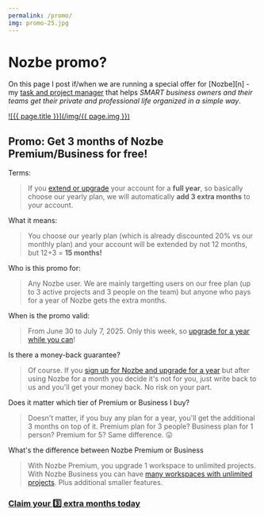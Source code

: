```yaml
---
permalink: /promo/
img: promo-25.jpg
---
```


# Nozbe promo?

On this page I post if/when we are running a special offer for [Nozbe][n] - my [task and project manager](/nozbe) that helps *SMART business owners and their teams get their private and professional life organized in a simple way*.

[![{{ page.title }}](/img/{{ page.img }})][l]

## Promo: Get 3 months of Nozbe Premium/Business for free!

Terms:

> If you [extend or upgrade][l] your account for a **full year**, so basically choose our yearly plan, we will automatically **add 3 extra months** to your account.

What it means:

> You choose our yearly plan (which is already discounted 20% vs our monthly plan) and your account will be extended by not 12 months, but 12+3 = **15 months!**

Who is this promo for:

> Any Nozbe user. We are mainly targetting users on our free plan (up to 3 active projects and 3 people on the team) but anyone who pays for a year of Nozbe gets the extra months.

When is the promo valid:

> From June 30 to July 7, 2025. Only this week, so [upgrade for a year while you can][l]!

Is there a money-back guarantee?

> Of course. If you [sign up for Nozbe and upgrade for a year][l] but after using Nozbe for a month you decide it's not for you, just write back to us and you'll get your money back. No risk on your part.

Does it matter which tier of Premium or Business I buy?

> Doesn't matter, if you buy any plan for a year, you'll get the additional 3 months on top of it. Premium plan for 3 people? Business plan for 1 person? Premium for 5? Same difference. 😛

What's the difference between Nozbe Premium or Business

> With Nozbe Premium, you upgrade 1 workspace to unlimited projects. With Nozbe Business you can have [many workspaces with unlimited projects][l]. Plus additional smaller features.

### [Claim your 3️⃣ extra months today][l]

<!--

[![{{ page.title }}](/img/{{ page.img }})][ln]

## Promo: get $15USD / 60PLN in credits!

Terms:

> If you [sign up for Nozbe today][ln], you'll get $15 USD / EUR / GBP or 60 PLN of credits (depending on your currency) which you can use to upgrade your account to Premium or Business.

What does it mean in practice?

> If you're on a Premium plan for 1 person, you get 1.5 months of Nozbe Premium for free. If you are on a Business plan, you get 1 month of Nozbe gratis. It's a gift from me to you!

### [Claim your 💰 bonus today][ln]

-->

[l]: https://nozbe.com/pricing/?c=michaelteam
[ln]: https://nozbe.com/?c=michaelteam